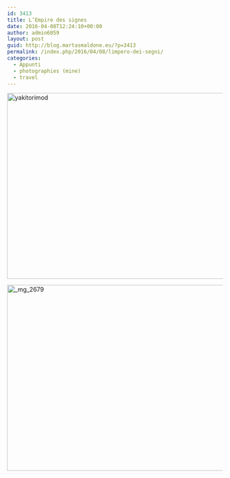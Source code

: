 ```yaml
---
id: 3413
title: L’Empire des signes
date: 2016-04-08T12:24:10+00:00
author: admin6059
layout: post
guid: http://blog.martasmaldone.eu/?p=3413
permalink: /index.php/2016/04/08/limpero-dei-segni/
categories:
  - Appunti
  - photographies (mine)
  - travel
---
```

[<img class="aligncenter wp-image-3414" src="http://blog.martasmaldone.eu/wp-content/uploads/2016/09/yakitorimod.jpg" alt="yakitorimod" width="650" height="433" srcset="http://blog.martasmaldone.eu/wp-content/uploads/2016/09/yakitorimod.jpg 750w, http://blog.martasmaldone.eu/wp-content/uploads/2016/09/yakitorimod-300x200.jpg 300w, http://blog.martasmaldone.eu/wp-content/uploads/2016/09/yakitorimod-330x220.jpg 330w" sizes="(max-width: 650px) 100vw, 650px" />](http://blog.martasmaldone.eu/wp-content/uploads/2016/09/yakitorimod.jpg)

[<img class="aligncenter wp-image-3415 size-full" src="http://blog.martasmaldone.eu/wp-content/uploads/2016/09/MG_2679.jpg" alt="_mg_2679" width="650" height="433" srcset="http://blog.martasmaldone.eu/wp-content/uploads/2016/09/MG_2679.jpg 650w, http://blog.martasmaldone.eu/wp-content/uploads/2016/09/MG_2679-300x200.jpg 300w, http://blog.martasmaldone.eu/wp-content/uploads/2016/09/MG_2679-330x220.jpg 330w" sizes="(max-width: 650px) 100vw, 650px" />](http://blog.martasmaldone.eu/wp-content/uploads/2016/09/MG_2679.jpg)